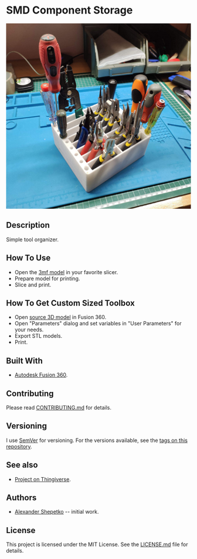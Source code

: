 # SMD Component Storage

![Tool organizer](img/build/01.jpg)

## Description

Simple tool organizer.

## How To Use

- Open the [3mf model](3mf/toolbox.3mf) in your favorite slicer.
- Prepare model for printing.
- Slice and print.

## How To Get Custom Sized Toolbox

- Open [source 3D model](src/toolbox.f3d) in Fusion 360.
- Open "Parameters" dialog and set variables in "User Parameters" for your needs.
- Export STL models.
- Print.

## Built With

- [Autodesk Fusion 360](https://www.autodesk.com/products/fusion-360/overview).

## Contributing

Please read [CONTRIBUTING.md](CONTRIBUTING.md) for details.

## Versioning

I use [SemVer](http://semver.org/) for versioning. For the versions available, see the
[tags on this repository](https://github.com/ashep/toolbox/tags).

## See also

- [Project on Thingiverse](https://www.thingiverse.com/thing:5243234).

## Authors

- [Alexander Shepetko](https://shepetko.com) -- initial work.

## License

This project is licensed under the MIT License. See the [LICENSE.md](LICENSE.md) file for details.
